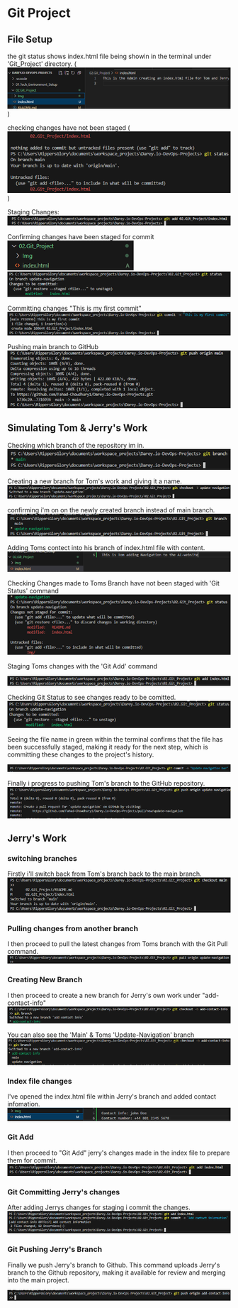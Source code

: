 # Git Project


## File Setup
the git status shows index.html file being showin in the terminal under 'Git_Project' directory.
(![Empty_Index](Img/Empty_File_With_Content.png))

checking changes have not been staged 
(![Git_Status](Img/Git_Status.png))

Staging Changes:
![Staging_Git_Add](Img/Git_Add_Command.png)

Confirming changes have been staged for commit
![staging_Confirmation](img/Index_File_Green.png)
![First_Commit2](Img/Git_Status_Green.png)


Committing changes "This is my first commit"
![First_Commit](Img/Git_Commit.png)

Pushing main branch to GitHub
![Git_Push_Origin](Img/Git_Push_Origin_Main.png)

## Simulating Tom & Jerry's Work

Checking which branch of the repository im in.
![Git_Branch](Img/Git_Branch.png)

Creating a new branch for Tom's work and giving it a name.
![Toms_Branch](Img/New_Branch_Toms_Work.png)

confirming i'm on on the newly created branch instead of main branch.
![Git_Branch_Check](Img/Git_Branch_Tom.png)

Adding Toms contect into his branch of index.html file with content.
![Toms_Index_Content](Img/Toms_Index_File.png)


Checking Changes made to Toms Branch have not been staged with 'Git Status' command
![Toms_Git_Status](Img/Toms_Git_Status.png)



Staging Toms changes with the 'Git Add' command

![Toms_Git_Add](Img/Toms_Git_Add.png)


Checking Git Status to see changes ready to be comitted.
![Git_Status2](Img/Toms_Git_Status_Confirmed.png)

Seeing the file name in green within the terminal confirms that the file has been successfully staged, making it ready for the next step, which is committing these changes to the project's history.

![comitting_Toms_Changes](Img/Toms_Git_Commit.png)

Finally i progress to pushing Tom's branch to the GitHub repository.
![Toms_Git_Push](Img/Toms_Git_Push.png)


## Jerry's Work

### switching branches
Firstly i'll switch back from Tom's branch back to the main branch.
![Main_Branch_Checkout](Img/Switching_To_Main_Branch.png)

### Pulling changes from another branch

I then proceed to pull the latest changes from Toms branch with the Git Pull command.
![Git_Pull_origin](Img/Jerrys_Git_Pull_Origin.png)


### Creating New Branch
I then proceed to create a new branch for Jerry's own work under "add-contact-info"
![Jerrys_Branch](Img/Jerrys_Git_Branch.png)

You can also see the 'Main' & Toms 'Update-Navigation' branch
![Tom_&_Jerrys_Branch](img/Jerry_And_Toms_Branches.png)

### Index file changes
I've opened the index.html file within Jerry's branch and added contact infomation.
![Jerrys_Contact](Img/Jerrys_Task.png)

### Git Add
I then proceed to "Git Add" jerry's changes made in the index file to prepare them for commit.
![Jerrys_Git_Add_Index](Img/Jerrys_Git_Add.png)

### Git Committing Jerry's changes

After adding Jerrys changes for staging i commit the changes.
![Jerrys_Commit](Img/Jerrys_Git_Commit.png)

### Git Pushing Jerry's Branch

Finally we push Jerry's branch to Github. This command uploads Jerry's branch to the Github repository, making it available for review and merging into the main project.

![Jerrys_Git_Push](Img/Jerrys_Git_Push.png)
